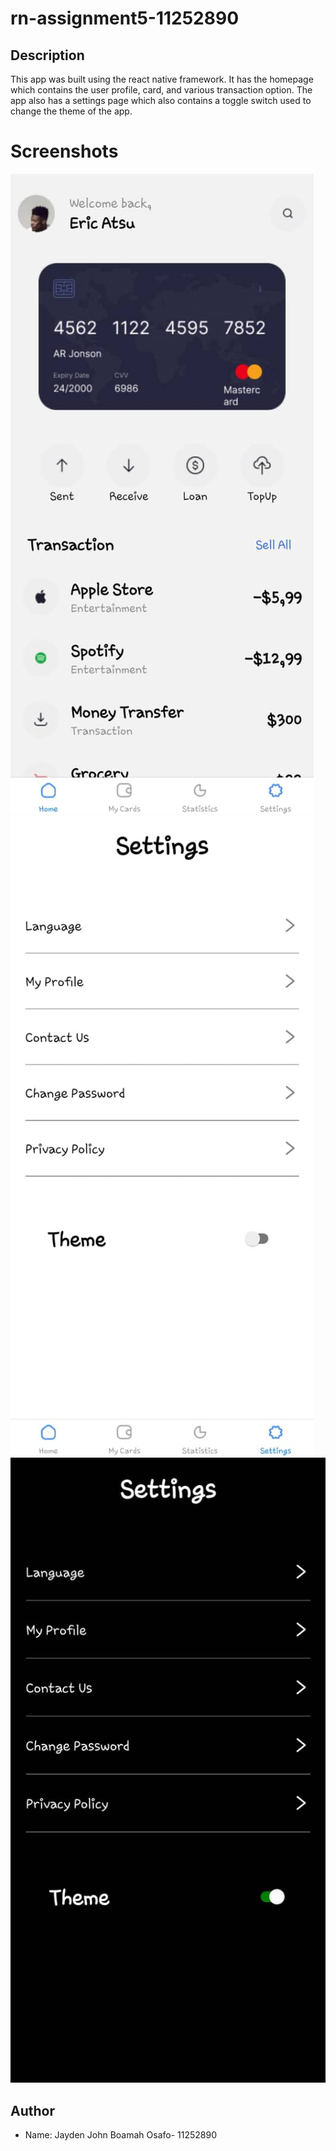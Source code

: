 # rn-assignment5-11252890


## Description

This app was built using the react native framework. It has the homepage which contains the user profile, card, and various transaction option.
The app also has a settings page which also contains a toggle switch used to change the theme of the app.

# Screenshots

![Home Page](rn-assignment5-11252890/assets/lightTheme.jpg)
![Settings Page](rn-assignment5-11252890/assets/lightThemeSettings.jpg)
![Dark Theme](rn-assignment5-11252890/assets/darktheme.jpg)

## Author
- Name: Jayden John Boamah Osafo- 11252890